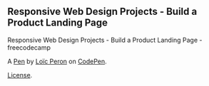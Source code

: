 Responsive Web Design Projects - Build a Product Landing Page
-------------------------------------------------------------
Responsive Web Design Projects - Build a Product Landing Page - freecodecamp

A [Pen](https://codepen.io/loicpw/pen/xmoQyo) by [Loïc Peron](https://codepen.io/loicpw) on [CodePen](https://codepen.io).

[License](https://codepen.io/loicpw/pen/xmoQyo/license).